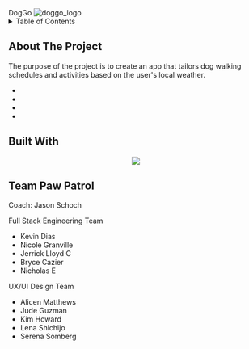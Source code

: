 <!-- PROJECT LOGO -->
<div>
  DogGo
  <img src="https://github.com/ngran4/DogGo-fe/assets/105724406/73fc661b-fe40-4b42-8f4b-38014990693c" alt="doggo_logo">
</div>


<!-- TABLE OF CONTENTS -->
<details>
  <summary>Table of Contents</summary>
  <ol>
    <li>
      <a href="#about-the-project">About The Project</a>
      <ul>
        <li><a href="#built-with">Built With</a></li>
      </ul>
    </li>
  </ol>
</details>

<!--ABOUT THE PROJECT-->
## About The Project

The purpose of the project is to create an app that tailors dog walking schedules and activities based on the user's local weather. 
<ul>
  <li></li>
  <li></li>
  <li></li>
  <li></li>
</ul>

## Built With 

<p align="center">
  <a href="https://skillicons.dev">
    <img src="https://skillicons.dev/icons?i=css,js,mongodb,react,express,nodejs" />
  </a>
</p>

## Team Paw Patrol 
<p>Coach: Jason Schoch</p>
<p>
  <p>Full Stack Engineering Team</p>
  <ul>
    <li>Kevin Dias</li>
    <li>Nicole Granville</li>
    <li>Jerrick Lloyd C</li>
    <li>Bryce Cazier</li>
    <li>Nicholas E</li>
  </ul>
</p>

<p>
  <p>UX/UI Design Team</p>
  <ul>
    <li>Alicen Matthews</li>
    <li>Jude Guzman</li>
    <li>Kim Howard</li>
    <li>Lena Shichijo</li>
    <li>Serena Somberg</li>
  </ul>
</p>



